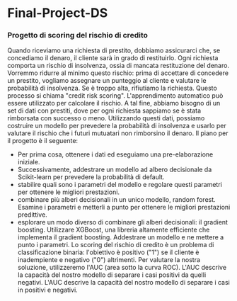# Final-Project-DS
### Progetto di scoring del rischio di credito
Quando riceviamo una richiesta di prestito, dobbiamo assicurarci che, se concediamo il denaro, il cliente sarà in grado di restituirlo. Ogni richiesta comporta un rischio di insolvenza, ossia di mancata restituzione del denaro.
Vorremmo ridurre al minimo questo rischio: prima di accettare di concedere un prestito, vogliamo assegnare un punteggio al cliente e valutare le probabilità di insolvenza. Se è troppo alta, rifiutiamo la richiesta. Questo processo si chiama "credit risk scoring".
L'apprendimento automatico può essere utilizzato per calcolare il rischio. A tal fine, abbiamo bisogno di un set di dati con prestiti, dove per ogni richiesta sappiamo se è stata rimborsata con successo o meno. Utilizzando questi dati, possiamo costruire un modello per prevedere la probabilità di insolvenza e usarlo per valutare il rischio che i futuri mutuatari non rimborsino il denaro.
Il piano per il progetto è il seguente:
* Per prima cosa, ottenere i dati ed eseguiamo una pre-elaborazione iniziale.
* Successivamente, addestrare un modello ad albero decisionale da Scikit-learn per prevedere la probabilità di default.
* stabilire quali sono i parametri del modello e regolare questi parametri per ottenere le migliori prestazioni.
* combinare più alberi decisionali in un unico modello, random forest. Esamine i parametri e metterli a punto per ottenere le migliori prestazioni predittive.
* esplorare un modo diverso di combinare gli alberi decisionali: il gradient boosting. Utilizzare XGBoost, una libreria altamente efficiente che implementa il gradient boosting. Addestrare un modello e ne mettere a punto i parametri.
Lo scoring del rischio di credito è un problema di classificazione binaria: l'obiettivo è positivo ("1") se il cliente è inadempiente e negativo ("0") altrimenti. Per valutare la nostra soluzione, utilizzeremo l'AUC (area sotto la curva ROC). L'AUC descrive la capacità del nostro modello di separare i casi positivi da quelli negativi. L'AUC descrive la capacità del nostro modello di separare i casi in positivi e negativi.
